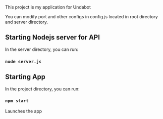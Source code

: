 This project is my application for Undabot

You can modify port and other configs in config.js located in root directory and server directory.

## Starting Nodejs server for API

In the server directory, you can run:

### `node server.js`

## Starting App

In the project directory, you can run:

### `npm start`

Launches the app
